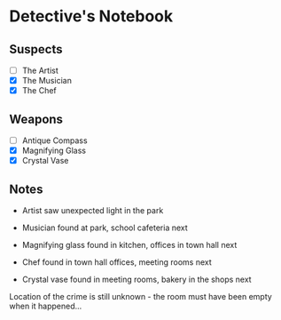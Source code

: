 # Detective's Notebook

## Suspects
- [ ] The Artist
- [X] The Musician
- [X] The Chef

## Weapons
- [ ] Antique Compass
- [X] Magnifying Glass
- [X] Crystal Vase

## Notes

- Artist saw unexpected light in the park

- Musician found at park, school cafeteria next

- Magnifying glass found in kitchen, offices in town hall next

- Chef found in town hall offices, meeting rooms next

- Crystal vase found in meeting rooms, bakery in the shops next

Location of the crime is still unknown - the room must have been empty when it happened...
